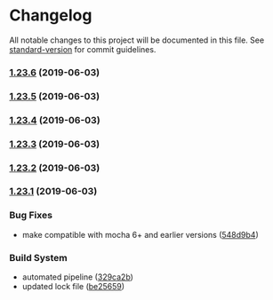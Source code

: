 # Changelog

All notable changes to this project will be documented in this file. See [standard-version](https://github.com/conventional-changelog/standard-version) for commit guidelines.

### [1.23.6](https://github.com/you54f/mocha-junit-reporters/compare/v1.23.5...v1.23.6) (2019-06-03)



### [1.23.5](https://github.com/you54f/mocha-junit-reporters/compare/v1.23.4...v1.23.5) (2019-06-03)



### [1.23.4](https://github.com/you54f/mocha-junit-reporters/compare/v1.23.3...v1.23.4) (2019-06-03)



### [1.23.3](https://github.com/you54f/mocha-junit-reporters/compare/v1.23.2...v1.23.3) (2019-06-03)



### [1.23.2](https://github.com/you54f/mocha-junit-reporters/compare/v1.23.1...v1.23.2) (2019-06-03)



### [1.23.1](https://github.com/you54f/mocha-junit-reporters/compare/v1.23.0...v1.23.1) (2019-06-03)


### Bug Fixes

* make compatible with mocha 6+ and earlier versions ([548d9b4](https://github.com/you54f/mocha-junit-reporters/commit/548d9b4))


### Build System

* automated pipeline ([329ca2b](https://github.com/you54f/mocha-junit-reporters/commit/329ca2b))
* updated lock file ([be25659](https://github.com/you54f/mocha-junit-reporters/commit/be25659))
